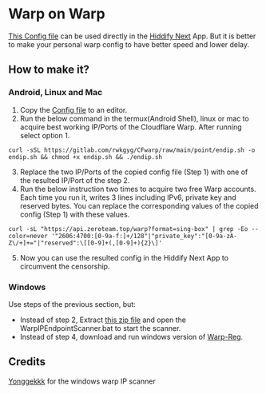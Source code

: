 # Warp on Warp

[This Config file](WoW/WarpOnWarp-HiddifyNext.json) can be used directly in the [Hiddify Next](https://github.com/hiddify/hiddify-next/releases) App. But it is better to make your personal warp config to have better speed and lower delay.

## How to make it?

### Android, Linux and Mac

1. Copy the [Config file](WoW/WarpOnWarp-HiddifyNext.json) to an editor.
2. Run the below command in the termux(Android Shell), linux or mac to acquire best working IP/Ports of the Cloudflare Warp. After running select option 1.
```
curl -sSL https://gitlab.com/rwkgyg/CFwarp/raw/main/point/endip.sh -o endip.sh && chmod +x endip.sh && ./endip.sh
```
3. Replace the two IP/Ports of the copied config file (Step 1) with one of the resulted IP/Port of the step 2.
4. Run the below instruction two times to acquire two free Warp accounts. Each time you run it, writes 3 lines including IPv6, private key and reserved bytes. You can replace the corresponding values of the copied config (Step 1) with these values.
```
curl -sL "https://api.zeroteam.top/warp?format=sing-box" | grep -Eo --color=never '"2606:4700:[0-9a-f:]+/128"|"private_key":"[0-9a-zA-Z\/+]+="|"reserved":\[[0-9]+(,[0-9]+){2}\]'
```
5. Now you can use the resulted config in the Hiddify Next App to circumvent the censorship.

### Windows

Use steps of the previous section, but:

 - Instead of step 2, Extract [this zip file](https://raw.githubusercontent.com/storevpsnet/configwarp/main/WoW/WarpIPScanner-Win-v23.11.15.zip) and open the WarpIPEndpointScanner.bat to start the scanner.
 - Instead of step 4, download and run windows version of [Warp-Reg](https://github.com/badafans/warp-reg/releases).

 ## Credits
 
 [Yonggekkk](https://github.com/yonggekkk/warp-yg) for the windows warp IP scanner
